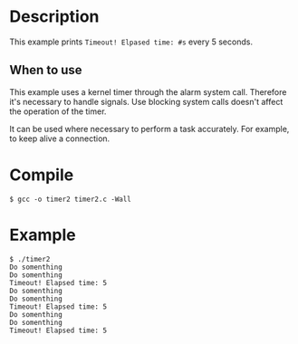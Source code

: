 # Description

This example prints ``Timeout! Elpased time: #s`` every 5 seconds.

## When to use

This example uses a kernel timer through the alarm system call.
Therefore it's necessary to handle signals. Use blocking system calls
doesn't affect the operation of the timer.

It can be used where necessary to perform a task accurately. For
example, to keep alive a connection.

# Compile

    $ gcc -o timer2 timer2.c -Wall

# Example

    $ ./timer2
    Do somenthing
    Do somenthing
    Timeout! Elapsed time: 5
    Do somenthing
    Do somenthing
    Timeout! Elapsed time: 5
    Do somenthing
    Do somenthing
    Timeout! Elapsed time: 5
